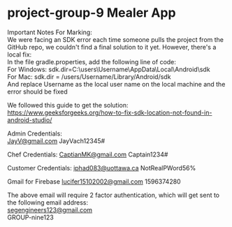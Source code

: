 # project-group-9 Mealer App

Important Notes For Marking:  
We were facing an SDK error each time someone pulls the project from the GitHub repo, we couldn't find a final solution to it yet. However, there's a local fix:  
In the file gradle.properties, add the following line of code:  
For Windows: sdk.dir=C:\\users\\Username\\AppData\\Local\\Android\\sdk  
For Mac: sdk.dir = /users/Username/Library/Android/sdk  
And replace Username as the local user name on the local machine and the error should be fixed  
  
We followed this guide to get the solution: https://www.geeksforgeeks.org/how-to-fix-sdk-location-not-found-in-android-studio/  

Admin Credentials:  
JayV@gmail.com
JayVach12345#

Chef Credentials:
CaptianMK@gmail.com
Captain1234#

Customer Credentials:
iphad083@uottawa.ca
NotRealPWord56%

Gmail for Firebase
lucifer15102002@gmail.com
1596374280  

The above email will require 2 factor authentication, which will get sent to the following email address:  
segengineers123@gmail.com  
GROUP-nine123

